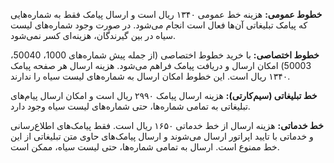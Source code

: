 <p><strong>خطوط عمومی:</strong> هزینه خط عمومی ۱۳۴۰ ریال است و ارسال پیامک فقط به شماره‌هایی که پیامک تبلیغاتی آن‌ها فعال است انجام می‌شود. در صورت وجود شماره‌های لیست سیاه در بین گیرندگان، هزینه‌ای کسر نمی‌شود.</p><p><strong>خطوط اختصاصی:</strong> با خرید خطوط اختصاصی (از جمله پیش شماره‌های 1000، 50040، 50003) امکان ارسال و دریافت پیامک فراهم می‌شود. هزینه ارسال هر صفحه پیامک ۱۳۴۰ ریال است. این خطوط امکان ارسال به شماره‌های لیست سیاه را ندارند.</p><p><strong>خط تبلیغاتی (سیم‌کارتی):</strong> هزینه ارسال پیامک ۲۹۹۰ ریال است و امکان ارسال پیام‌های تبلیغاتی به تمامی شماره‌ها، حتی شماره‌های لیست سیاه وجود دارد.&nbsp;</p><p><strong>خط خدماتی:</strong> هزینه ارسال از خط خدماتی ۱۶۵۰ ریال است. فقط پیامک‌های اطلاع‌رسانی و خدماتی با تایید اپراتور ارسال می‌شوند و ارسال پیامک‌های حاوی متن تبلیغاتی از این خط ممنوع است. ارسال به تمامی شماره‌ها، حتی لیست سیاه، ممکن است.</p>